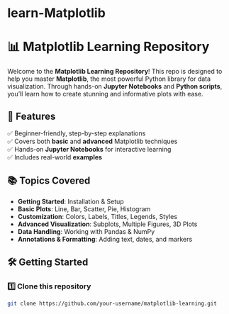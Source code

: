 # learn-Matplotlib
# 📊 Matplotlib Learning Repository  

Welcome to the **Matplotlib Learning Repository**! This repo is designed to help you master **Matplotlib**, the most powerful Python library for data visualization. Through hands-on **Jupyter Notebooks** and **Python scripts**, you’ll learn how to create stunning and informative plots with ease.  

## 🚀 Features  
✅ Beginner-friendly, step-by-step explanations  
✅ Covers both **basic** and **advanced** Matplotlib techniques  
✅ Hands-on **Jupyter Notebooks** for interactive learning  
✅ Includes real-world **examples**  

## 📚 Topics Covered  
- **Getting Started**: Installation & Setup  
- **Basic Plots**: Line, Bar, Scatter, Pie, Histogram  
- **Customization**: Colors, Labels, Titles, Legends, Styles  
- **Advanced Visualization**: Subplots, Multiple Figures, 3D Plots  
- **Data Handling**: Working with Pandas & NumPy  
- **Annotations & Formatting**: Adding text, dates, and markers  

## 🛠️ Getting Started  

### 1️⃣ Clone this repository  
```bash
git clone https://github.com/your-username/matplotlib-learning.git

